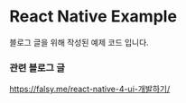# React Native Example

블로그 글을 위해 작성된 예제 코드 입니다.

### 관련 블로그 글

https://falsy.me/react-native-4-ui-개발하기/
